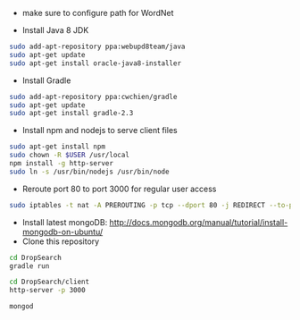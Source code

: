 - make sure to configure path for WordNet


- Install Java 8 JDK
```sh
sudo add-apt-repository ppa:webupd8team/java
sudo apt-get update
sudo apt-get install oracle-java8-installer
```
- Install Gradle
```sh
sudo add-apt-repository ppa:cwchien/gradle
sudo apt-get update
sudo apt-get install gradle-2.3
```
- Install npm and nodejs to serve client files
```sh
sudo apt-get install npm
sudo chown -R $USER /usr/local
npm install -g http-server
sudo ln -s /usr/bin/nodejs /usr/bin/node
```
- Reroute port 80 to port 3000 for regular user access
```sh
sudo iptables -t nat -A PREROUTING -p tcp --dport 80 -j REDIRECT --to-port 3000
```
- Install latest mongoDB: http://docs.mongodb.org/manual/tutorial/install-mongodb-on-ubuntu/
- Clone this repository
```sh
cd DropSearch
gradle run
```
```sh
cd DropSearch/client
http-server -p 3000
```
```sh
mongod
```
